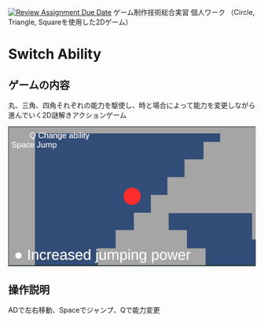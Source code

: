 [![Review Assignment Due Date](https://classroom.github.com/assets/deadline-readme-button-22041afd0340ce965d47ae6ef1cefeee28c7c493a6346c4f15d667ab976d596c.svg)](https://classroom.github.com/a/l0taWXbI)
ゲーム制作技術総合実習 個人ワーク
（Circle, Triangle, Squareを使用した2Dゲーム）

# Switch Ability

## ゲームの内容
丸、三角、四角それぞれの能力を駆使し、時と場合によって能力を変更しながら進んでいく2D謎解きアクションゲーム

![画面イメージ](docs/images/game_image01.png)

## 操作説明
ADで左右移動、Spaceでジャンプ、Qで能力変更
